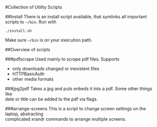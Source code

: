 #Collection of Utility Scripts

##Install
There is an install script available, that symlinks all important \
scripts to `~/bin`. Run with
```
./install.sh
```
Make sure `~/bin` is on your execution path.

##Overview of scripts

###pdfscrape
Used mainly to scrape pdf files. Supports
- only downloads changed or inexistent files
- HTTPBasicAuth
- other media formats

###jpg2pdf
Takes a jpg and puts enbeds it into a pdf. Some other things like \
date or title can be added to the pdf via flags.

###arrange-screens
This is a script to change screen settings on the laptop, abstracting \
complicated xrandr commands to arrange multiple screens.
